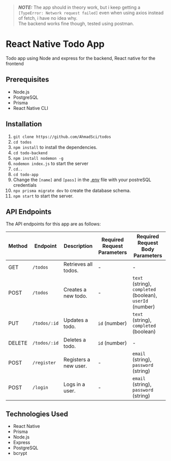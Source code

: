 > **_NOTE:_**  The app should in theory work, but i keep getting a `[TypeError: Network request failed]` even when using axios instead of fetch, i have no idea why. \
The backend works fine though, tested using postman.

# React Native Todo App

Todo app using Node and express for the backend, React native for the frontend

## Prerequisites

- Node.js
- PostgreSQL
- Prisma
- React Native CLI

## Installation

1. `git clone https://github.com/AhmadSci/todos`
2. `cd todos`
3. `npm install` to install the dependencies.
4. `cd todo-backend`
5. `npm install nodemon -g`
6. `nodemon index.js` to start the server
7. `cd..`
8. `cd todo-app`
9. Change the `[name]` and `[pass]` in the [.env](./todo-backend/.env) file with your postreSQL credentials
9. `npx prisma migrate dev` to create the database schema.
10. `npm start` to start the server.

## API Endpoints

The API endpoints for this app are as follows:

| Method | Endpoint         | Description                               | Required Request Parameters | Required Request Body Parameters |
|--------|-----------------|-------------------------------------------|-----------------------------|---------------------------------|
| GET    | `/todos`        | Retrieves all todos.                      | -                           | -                               |
| POST   | `/todos`        | Creates a new todo.                       | -                           | `text` (string), `completed` (boolean), `userId` (number) |
| PUT    | `/todos/:id`    | Updates a todo.                           | `id` (number)               | `text` (string), `completed` (boolean) |
| DELETE | `/todos/:id`    | Deletes a todo.                           | `id` (number)               | -                               |
| POST   | `/register`    | Registers a new user.                     | -                           | `email` (string), `password` (string) |
| POST   | `/login`        | Logs in a user.                           | -                           | `email` (string), `password` (string) |

## Technologies Used

- React Native
- Prisma
- Node.js
- Express
- PostgreSQL
- bcrypt